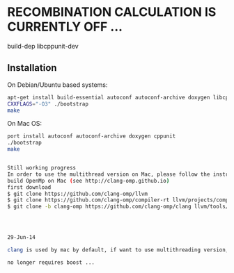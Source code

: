 # RECOMBINATION CALCULATION IS CURRENTLY OFF ...
build-dep libcppunit-dev


## Installation
On Debian/Ubuntu based systems:
```bash
apt-get install build-essential autoconf autoconf-archive doxygen libcppunit-dev
CXXFLAGS="-O3" ./bootstrap
make
```

On Mac OS:
```bash
port install autoconf autoconf-archive doxygen cppunit 
./bootstrap
make


Still working progress
In order to use the multithread version on Mac, please follow the instruction
build OpenMp on Mac (see http://clang-omp.github.io)
first download
$ git clone https://github.com/clang-omp/llvm
$ git clone https://github.com/clang-omp/compiler-rt llvm/projects/compiler-rt
$ git clone -b clang-omp https://github.com/clang-omp/clang llvm/tools/clang




29-Jun-14

clang is used by mac by default, if want to use multithreading version, should suggest to use the gcc compiler. 

no longer requires boost ...

